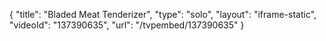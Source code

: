{
    "title": "Bladed Meat Tenderizer",
    "type": "solo",
    "layout": "iframe-static",
    "videoId": "137390635",
    "url": "\/tvpembed\/137390635"
}